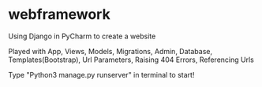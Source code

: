 # webframework
Using Django in PyCharm to create a website

Played with App, Views, Models, Migrations, Admin, Database, Templates(Bootstrap), 
Url Parameters, Raising 404 Errors, Referencing Urls

Type "Python3 manage.py runserver" in terminal to start!
